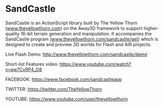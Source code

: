 # SandCastle

SandCastle is an ActionScript library built by The Yellow Thorn (www.theyellowthorn.com) on the Away3D framework to support higher-quality 16-bit terrain generation and manipulation.  It accompanies the SandCastle program (www.theyellowthorn.com/sandcastle/get) which is designed to create and preview 3D worlds for Flash and AIR projects.

Live Flash Demo: http://www.theyellowthorn.com/sandcastle/demo

Short-list Features video: https://www.youtube.com/watch?v=pw7CxRP4_O8

FACEBOOK: https://www.facebook.com/sandcastleapp

TWITTER: https://twitter.com/TheYellowThorn

YOUTUBE: https://www.youtube.com/user/theyellowthorn
